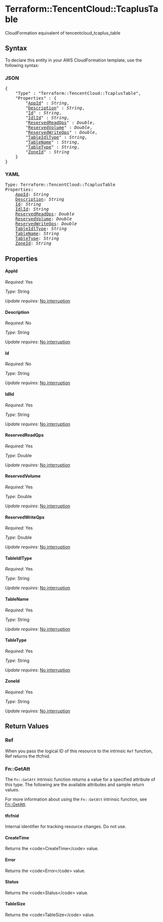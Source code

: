 # Terraform::TencentCloud::TcaplusTable

CloudFormation equivalent of tencentcloud_tcaplus_table

## Syntax

To declare this entity in your AWS CloudFormation template, use the following syntax:

### JSON

<pre>
{
    "Type" : "Terraform::TencentCloud::TcaplusTable",
    "Properties" : {
        "<a href="#appid" title="AppId">AppId</a>" : <i>String</i>,
        "<a href="#description" title="Description">Description</a>" : <i>String</i>,
        "<a href="#id" title="Id">Id</a>" : <i>String</i>,
        "<a href="#idlid" title="IdlId">IdlId</a>" : <i>String</i>,
        "<a href="#reservedreadqps" title="ReservedReadQps">ReservedReadQps</a>" : <i>Double</i>,
        "<a href="#reservedvolume" title="ReservedVolume">ReservedVolume</a>" : <i>Double</i>,
        "<a href="#reservedwriteqps" title="ReservedWriteQps">ReservedWriteQps</a>" : <i>Double</i>,
        "<a href="#tableidltype" title="TableIdlType">TableIdlType</a>" : <i>String</i>,
        "<a href="#tablename" title="TableName">TableName</a>" : <i>String</i>,
        "<a href="#tabletype" title="TableType">TableType</a>" : <i>String</i>,
        "<a href="#zoneid" title="ZoneId">ZoneId</a>" : <i>String</i>
    }
}
</pre>

### YAML

<pre>
Type: Terraform::TencentCloud::TcaplusTable
Properties:
    <a href="#appid" title="AppId">AppId</a>: <i>String</i>
    <a href="#description" title="Description">Description</a>: <i>String</i>
    <a href="#id" title="Id">Id</a>: <i>String</i>
    <a href="#idlid" title="IdlId">IdlId</a>: <i>String</i>
    <a href="#reservedreadqps" title="ReservedReadQps">ReservedReadQps</a>: <i>Double</i>
    <a href="#reservedvolume" title="ReservedVolume">ReservedVolume</a>: <i>Double</i>
    <a href="#reservedwriteqps" title="ReservedWriteQps">ReservedWriteQps</a>: <i>Double</i>
    <a href="#tableidltype" title="TableIdlType">TableIdlType</a>: <i>String</i>
    <a href="#tablename" title="TableName">TableName</a>: <i>String</i>
    <a href="#tabletype" title="TableType">TableType</a>: <i>String</i>
    <a href="#zoneid" title="ZoneId">ZoneId</a>: <i>String</i>
</pre>

## Properties

#### AppId

_Required_: Yes

_Type_: String

_Update requires_: [No interruption](https://docs.aws.amazon.com/AWSCloudFormation/latest/UserGuide/using-cfn-updating-stacks-update-behaviors.html#update-no-interrupt)

#### Description

_Required_: No

_Type_: String

_Update requires_: [No interruption](https://docs.aws.amazon.com/AWSCloudFormation/latest/UserGuide/using-cfn-updating-stacks-update-behaviors.html#update-no-interrupt)

#### Id

_Required_: No

_Type_: String

_Update requires_: [No interruption](https://docs.aws.amazon.com/AWSCloudFormation/latest/UserGuide/using-cfn-updating-stacks-update-behaviors.html#update-no-interrupt)

#### IdlId

_Required_: Yes

_Type_: String

_Update requires_: [No interruption](https://docs.aws.amazon.com/AWSCloudFormation/latest/UserGuide/using-cfn-updating-stacks-update-behaviors.html#update-no-interrupt)

#### ReservedReadQps

_Required_: Yes

_Type_: Double

_Update requires_: [No interruption](https://docs.aws.amazon.com/AWSCloudFormation/latest/UserGuide/using-cfn-updating-stacks-update-behaviors.html#update-no-interrupt)

#### ReservedVolume

_Required_: Yes

_Type_: Double

_Update requires_: [No interruption](https://docs.aws.amazon.com/AWSCloudFormation/latest/UserGuide/using-cfn-updating-stacks-update-behaviors.html#update-no-interrupt)

#### ReservedWriteQps

_Required_: Yes

_Type_: Double

_Update requires_: [No interruption](https://docs.aws.amazon.com/AWSCloudFormation/latest/UserGuide/using-cfn-updating-stacks-update-behaviors.html#update-no-interrupt)

#### TableIdlType

_Required_: Yes

_Type_: String

_Update requires_: [No interruption](https://docs.aws.amazon.com/AWSCloudFormation/latest/UserGuide/using-cfn-updating-stacks-update-behaviors.html#update-no-interrupt)

#### TableName

_Required_: Yes

_Type_: String

_Update requires_: [No interruption](https://docs.aws.amazon.com/AWSCloudFormation/latest/UserGuide/using-cfn-updating-stacks-update-behaviors.html#update-no-interrupt)

#### TableType

_Required_: Yes

_Type_: String

_Update requires_: [No interruption](https://docs.aws.amazon.com/AWSCloudFormation/latest/UserGuide/using-cfn-updating-stacks-update-behaviors.html#update-no-interrupt)

#### ZoneId

_Required_: Yes

_Type_: String

_Update requires_: [No interruption](https://docs.aws.amazon.com/AWSCloudFormation/latest/UserGuide/using-cfn-updating-stacks-update-behaviors.html#update-no-interrupt)

## Return Values

### Ref

When you pass the logical ID of this resource to the intrinsic `Ref` function, Ref returns the tfcfnid.

### Fn::GetAtt

The `Fn::GetAtt` intrinsic function returns a value for a specified attribute of this type. The following are the available attributes and sample return values.

For more information about using the `Fn::GetAtt` intrinsic function, see [Fn::GetAtt](https://docs.aws.amazon.com/AWSCloudFormation/latest/UserGuide/intrinsic-function-reference-getatt.html).

#### tfcfnid

Internal identifier for tracking resource changes. Do not use.

#### CreateTime

Returns the &lt;code&gt;CreateTime&lt;/code&gt; value.

#### Error

Returns the &lt;code&gt;Error&lt;/code&gt; value.

#### Status

Returns the &lt;code&gt;Status&lt;/code&gt; value.

#### TableSize

Returns the &lt;code&gt;TableSize&lt;/code&gt; value.

